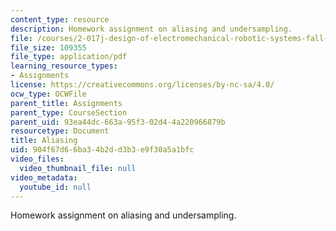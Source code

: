 ```yaml
---
content_type: resource
description: Homework assignment on aliasing and undersampling.
file: /courses/2-017j-design-of-electromechanical-robotic-systems-fall-2009/904f67d66ba34b2dd3b3e9f30a5a1bfc_MIT2_017JF09_p19.pdf
file_size: 109355
file_type: application/pdf
learning_resource_types:
- Assignments
license: https://creativecommons.org/licenses/by-nc-sa/4.0/
ocw_type: OCWFile
parent_title: Assignments
parent_type: CourseSection
parent_uid: 93ea44dc-663a-95f3-02d4-4a220966879b
resourcetype: Document
title: Aliasing
uid: 904f67d6-6ba3-4b2d-d3b3-e9f30a5a1bfc
video_files:
  video_thumbnail_file: null
video_metadata:
  youtube_id: null
---
```

Homework assignment on aliasing and undersampling.